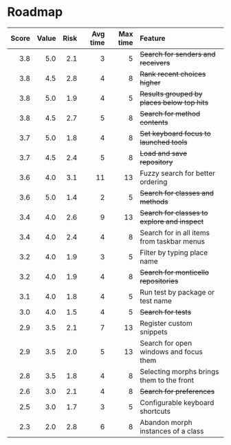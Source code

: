 Roadmap
=======

 Score |  Value |   Risk | Avg time | Max time | Feature
------:|-------:|-------:|---------:|---------:|:--------
   3.8 |    5.0 |    2.1 |        3 |        5 | ~~Search for senders and receivers~~
   3.8 |    4.5 |    2.8 |        4 |        8 | ~~Rank recent choices higher~~
   3.8 |    5.0 |    1.9 |        4 |        5 | ~~Results grouped by places below top hits~~
   3.8 |    4.5 |    2.7 |        5 |        8 | ~~Search for method contents~~
   3.7 |    5.0 |    1.8 |        4 |        8 | ~~Set keyboard focus to launched tools~~
   3.7 |    4.5 |    2.4 |        5 |        8 | ~~Load and save repository~~
   3.6 |    4.0 |    3.1 |       11 |       13 | Fuzzy search for better ordering
   3.6 |    5.0 |    1.4 |        2 |        5 | ~~Search for classes and methods~~
   3.4 |    4.0 |    2.6 |        9 |       13 | ~~Search for classes to explore and inspect~~
   3.4 |    4.0 |    2.4 |        4 |        8 | Search for in all items from taskbar menus
   3.2 |    4.0 |    1.9 |        3 |        5 | Filter by typing place name
   3.2 |    4.0 |    1.9 |        4 |        8 | ~~Search for monticello repositories~~
   3.1 |    4.0 |    1.8 |        4 |        5 | Run test by package or test name
   3.0 |    4.0 |    1.5 |        4 |        5 | ~~Search for tests~~
   2.9 |    3.5 |    2.1 |        7 |       13 | Register custom snippets
   2.9 |    3.5 |    2.0 |        5 |       13 | Search for open windows and focus them
   2.8 |    3.5 |    1.8 |        4 |        8 | Selecting morphs brings them to the front
   2.6 |    3.0 |    2.1 |        4 |        8 | ~~Search for preferences~~
   2.5 |    3.0 |    1.7 |        3 |        5 | Configurable keyboard shortcuts
   2.3 |    2.0 |    2.8 |        6 |        8 | Abandon morph instances of a class
